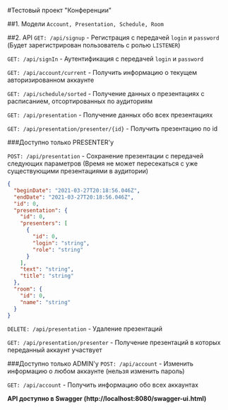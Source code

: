 #Тестовый проект "Конференции"

##1. Модели
`Account, Presentation, Schedule, Room`

##2. API
`GET: /api/signup` - Регистрация с передачей `login` и `password` (Будет зарегистрирован пользователь с ролью `LISTENER`)

`GET: /api/signIn` - Аутентификация с передачей `login` и `password`

`GET: /api/account/current` - Получить информацию о текущем авторизированном аккаунте

`GET: /api/schedule/sorted` - Получение данных о презентациях с расписанием, отсортированных по аудиториям

`GET: /api/presentation` - Получение данных обо всех презентациях

`GET: /api/presentation/presenter/{id}` - Получить презентацию по id

###Доступно только PRESENTER'у

`POST: /api/presentation` - Сохранение презентации с передачей следующих параметров (Время не может пересекаться с уже существующими презентациями в аудитории)
```json
{
  "beginDate": "2021-03-27T20:18:56.046Z",
  "endDate": "2021-03-27T20:18:56.046Z",
  "id": 0,
  "presentation": {
    "id": 0,
    "presenters": [
      {
        "id": 0,
        "login": "string",
        "role": "string"
      }
    ],
    "text": "string",
    "title": "string"
  },
  "room": {
    "id": 0,
    "name": "string"
  }
}
```

`DELETE: /api/presentation` - Удаление презентаций

`GET: /api/presentation/presenter` - Получение презентаций в которых переданный аккаунт участвует

###Доступно только ADMIN'у
`POST: /api/account` - Изменить информацию о любом аккаунте (нельзя изменить пароль)

`GET: /api/account` - Получить информацию обо всех аккаунтах

**API доступно в Swagger (http://localhost:8080/swagger-ui.html)**